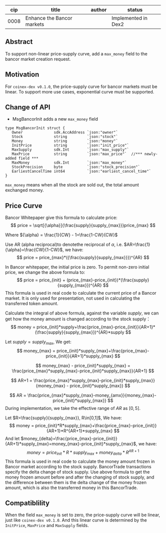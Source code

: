 
| cip  | title                      | author | status |
| ---- | -------------------------- | ------ | ------ |
| 0008 | Enhance the Bancor markets |        | Implemented in Dex2  |

## Abstract

To support non-linear price-supply curve, add a `max_money` field to the bancor market creation request.

## Motivation

For `coinex-dex v0.1.0`, the price-supply curve for bancor markets must be linear. To support more use cases, exponential curve must be supported.

## Change of API

- MsgBancorInit adds a new `max_money` field

```
type MsgBancorInit struct {
   Owner              sdk.AccAddress `json:"owner"`
   Stock              string         `json:"stock"` 
   Money              string         `json:"money"` 
   InitPrice          string         `json:"init_price"`
   MaxSupply          sdk.Int        `json:"max_supply"`
   MaxPrice           string         `json:"max_price"`  //*** newly-added field ***
   MaxMoney           sdk.Int        `json:"max_money"`
   StockPrecision     byte           `json:"stock_precision"`
   EarliestCancelTime int64          `json:"earliest_cancel_time"`
}
```

`max_money` means when all the stock are sold out, the total amount exchanged money.

## Price Curve

Bancor Whitepaper give this formula to calculate price:
$$
price = \sqrt[{\alpha}]{\frac{supply}{supply_{max}}}price_{max}
$$


Where  ${\alpha} = \frac{1}{CW} - 1=\frac{1-CW}{CW}$

Use AR (alpha reciprocal)to denotethe reciprocal of $\alpha$, i.e. $AR=\frac{1}{\alpha}=\frac{CW}{1-CW}$, we have:
$$
price = price_{max}*({\frac{supply}{supply_{max}}})^{AR}
$$

In Bancor whitepaper, the initial price is zero. To permit non-zero initial price, we change the above formula to:
$$
price = price_{init} + (price_{max}-price_{init})*(\frac{supply}{supply_{max}})^{AR}         
$$
This formula is used in real code to calculate the current price of a Bancor market. It is only used for presentation, not used in calculating the transferred token amount.

Calculate the integral of above formula, against the variable $supply$, we can get how the money amount is changed according to the stock supply：
$$
money = price_{init}*supply+\frac{price_{max}-price_{init}}{AR+1}*(\frac{supply}{supply_{max}})^{AR}*supply
$$

Let $supply=supply_{max}$, We get:
$$
money_{max} = price_{init}*supply_{max}+\frac{price_{max}-price_{init}}{AR+1}*supply_{max}
$$

$$
money_{max} - price_{init}*supply_{max} = \frac{price_{max}*supply_{max}-price_{init}*supply_{max}}{AR+1}
$$

$$
AR+1 = \frac{price_{max}*supply_{max}-price_{init}*supply_{max}}{money_{max} - price_{init}*supply_{max}}
$$

$$
AR = \frac{price_{max}*supply_{max}-money_{amx}}{money_{max}-price_{init}*supply_{max}}
$$
During implementation, we take the effective range of $AR$ as $[0, 5]$.

Let $R=\frac{supply}{supply_{max}}, R\in[0,1]$, We have:
$$
money = price_{init}*R*supply_{max}+\frac{price_{max}-price_{init}}{AR+1}*R^{AR+1}*supply_{max}
$$
And let $money_{delta}=\frac{price_{max}-price_{init}}{AR+1}*supply_{max}=money_{max}-price_{init}*supply_{max}$, we have:
$$
money = price_{init}*R*supply_{max}+money_{delta}*R^{AR+1}
$$
This formula is used in real code to calculate the money amount frozen in Bancor market according to the stock supply. BancorTrade transactions specify the delta change of stock supply. Use above formula to get the money frozen amount before and after the changing of stock supply, and the difference between them is the delta change of the money frozen amount, which is also the transferred money in this BancorTrade.

## Compatiblility

When the field `max_money` is set to zero, the price-supply curve will be linear, just like `coinex-dex v0.1.0`. And this linear curve is determined by the `InitPrice`, `MaxPrice` and `MaxSupply` fields.
